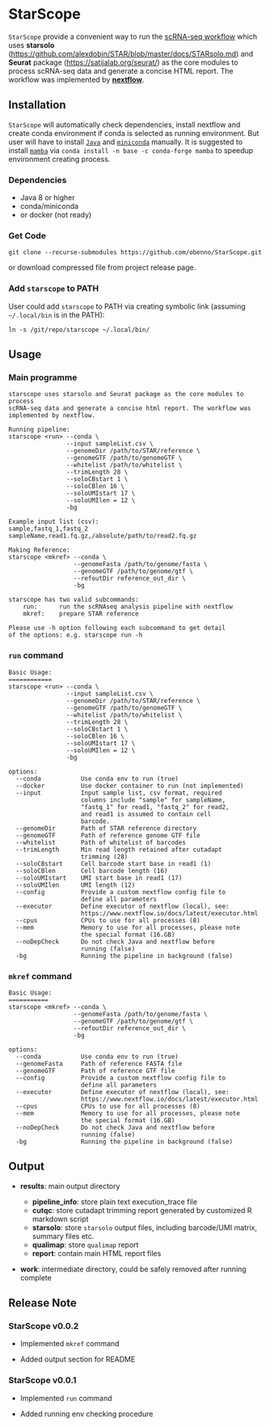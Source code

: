 # StarScope

`StarScope` provide a convenient way to run the 
[scRNA-seq workflow](https://github.com/obenno/scRNA-seq)
which uses **starsolo** (https://github.com/alexdobin/STAR/blob/master/docs/STARsolo.md) 
and **Seurat** package (https://satijalab.org/seurat/) as the core modules to process scRNA-seq
data and generate a concise HTML report. 
The workflow was implemented by [**nextflow**](https://www.nextflow.io/).

## Installation

`StarScope` will automatically check dependencies, install nextflow and
create conda environment if conda is selected as running environment. 
But user will have to install [`Java`](https://openjdk.java.net/install/) and 
[`miniconda`](https://docs.conda.io/en/latest/miniconda.html) 
manually. It is suggested to install
[`mamba`](https://mamba.readthedocs.io/en/latest/installation.html) 
via `conda install -n base -c conda-forge mamba` to speedup environment
creating process.

### Dependencies

- Java 8 or higher
- conda/miniconda
- or docker (not ready)

### Get Code

```
git clone --recurse-submodules https://github.com/obenno/StarScope.git
```

or download compressed file from project release page.

### Add `starscope` to PATH

User could add `starscope` to PATH via creating
symbolic link (assuming `~/.local/bin` is in the PATH): 

```
ln -s /git/repo/starscope ~/.local/bin/
```

## Usage

### Main programme

```
starscope uses starsolo and Seurat package as the core modules to process
scRNA-seq data and generate a concise html report. The workflow was
implemented by nextflow.

Running pipeline:
starscope <run> --conda \
                --input sampleList.csv \
                --genomeDir /path/to/STAR/reference \
                --genomeGTF /path/to/genomeGTF \
                --whitelist /path/to/whitelist \
                --trimLength 28 \
                --soloCBstart 1 \
                --soloCBlen 16 \
                --soloUMIstart 17 \
                --soloUMIlen = 12 \
                -bg

Example input list (csv):
sample,fastq_1,fastq_2
sampleName,read1.fq.gz,/absolute/path/to/read2.fq.gz

Making Reference:
starscope <mkref> --conda \
                  --genomeFasta /path/to/genome/fasta \
                  --genomeGTF /path/to/genome/gtf \
                  --refoutDir reference_out_dir \
                  -bg

starscope has two valid subcommands:
    run:      run the scRNAseq analysis pipeline with nextflow
    mkref:    prepare STAR reference

Please use -h option following each subcommand to get detail
of the options: e.g. starscope run -h
```

### `run` command

```
Basic Usage:
============
starscope <run> --conda \
                --input sampleList.csv \
                --genomeDir /path/to/STAR/reference \
                --genomeGTF /path/to/genomeGTF \
                --whitelist /path/to/whitelist \
                --trimLength 28 \
                --soloCBstart 1 \
                --soloCBlen 16 \
                --soloUMIstart 17 \
                --soloUMIlen = 12 \
                -bg

options:
  --conda           Use conda env to run (true)
  --docker          Use docker container to run (not implemented)
  --input           Input sample list, csv format, required
                    columns include "sample" for sampleName,
                    "fastq_1" for read1, "fastq_2" for read2,
                    and read1 is assumed to contain cell
                    barcode.
  --genomeDir       Path of STAR reference directory
  --genomeGTF       Path of reference genome GTF file
  --whitelist       Path of whitelist of barcodes
  --trimLength      Min read length retained after cutadapt
                    trimming (28)
  --soloCBstart     Cell barcode start base in read1 (1)
  --soloCBlen       Cell barcode length (16)
  --soloUMIstart    UMI start base in read1 (17)
  --soloUMIlen      UMI length (12)
  --config          Provide a custom nextflow config file to
                    define all parameters
  --executor        Define executor of nextflow (local), see:
                    https://www.nextflow.io/docs/latest/executor.html
  --cpus            CPUs to use for all processes (8)
  --mem             Memory to use for all processes, please note
                    the special format (16.GB)
  --noDepCheck      Do not check Java and nextflow before
                    running (false)
  -bg               Running the pipeline in background (false)

```

### `mkref` command

```
Basic Usage:
===========
starscope <mkref> --conda \
                  --genomeFasta /path/to/genome/fasta \
                  --genomeGTF /path/to/genome/gtf \
                  --refoutDir reference_out_dir \
                  -bg

options:
  --conda           Use conda env to run (true)
  --genomeFasta     Path of reference FASTA file
  --genomeGTF       Path of reference GTF file
  --config          Provide a custom nextflow config file to
                    define all parameters
  --executor        Define executor of nextflow (local), see:
                    https://www.nextflow.io/docs/latest/executor.html
  --cpus            CPUs to use for all processes (8)
  --mem             Memory to use for all processes, please note
                    the special format (16.GB)
  --noDepCheck      Do not check Java and nextflow before
                    running (false)
  -bg               Running the pipeline in background (false)

```

## Output

- **results**: main output directory
  - **pipeline\_info**: store plain text execution_trace file
  - **cutqc**: store cutadapt trimming report generated by customized R markdown script
  - **starsolo**: store `starsolo` output files, including barcode/UMI matrix, summary files etc.
  - **qualimap**: store `qualimap` report
  - **report**: contain main HTML report files

- **work**: intermediate directory, could be safely removed after running complete


## Release Note

### StarScope v0.0.2

- Implemented `mkref` command

- Added output section for README

### StarScope v0.0.1

- Implemented `run` command

- Added running env checking procedure
